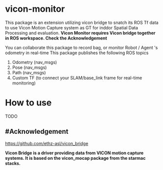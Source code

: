 # vicon-monitor
This package is an extension utilizing vicon bridge to snatch its ROS Tf data to use Vicon Motion Capture system as GT for inddor Spatial Data Processing and evaluation. 
**Vicon Monitor requires Vicon bridge together in ROS workspace. Check the Acknowledgement** 


You can collaborate this package to record bag, or monitor Robot / Agent 's odometry in real-time
This package publishes the following ROS topics
  1. Odometry (nav_msgs)
  2. Pose (nav_msgs)
  3. Path (nav_msgs)
  4. Custom TF (to connect your SLAM/base_link frame for real-time monitoring)

# How to use
TODO





#Acknowledgement
---------------------------
https://github.com/ethz-asl/vicon_bridge

**Vicon Bridge is a driver providing data from VICON motion capture systems. It is based on the vicon_mocap package from the starmac stacks.**
